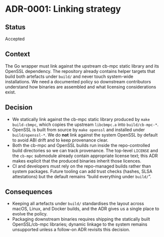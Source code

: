# ADR-0001: Linking strategy

## Status

Accepted

## Context

The Go wrapper must link against the upstream cb-mpc static library and its
OpenSSL dependency. The repository already contains helper targets that build
both artefacts under `build/` and never touch system-wide installations. We
need a documented policy so downstream contributors understand how binaries are
assembled and what licensing considerations exist.

## Decision

- We statically link against the cb-mpc static library produced by
  `make build-cbmpc`, which copies the upstream `libcbmpc.a` into
  `build/cb-mpc-*`.
- OpenSSL is built from source by `make openssl` and installed under
  `build/openssl-*`. We do **not** link against the system OpenSSL by default to
  avoid ABI drift and to keep provenance clear.
- Both the cb-mpc and OpenSSL builds run inside the repo-controlled build
  directories so we can track provenance. The top-level `LICENSE` and the
  `cb-mpc` submodule already contain appropriate license text; this ADR makes
  explicit that the produced binaries inherit those licences.
- CI and developers must rely on the repo-managed builds rather than system
  packages. Future tooling can add trust checks (hashes, SLSA attestations) but
  the default remains “build everything under `build/`”.

## Consequences

- Keeping all artefacts under `build/` standardises the layout across macOS,
  Linux, and Docker builds, and the ADR gives us a single place to evolve the
  policy.
- Packaging downstream binaries requires shipping the statically built
  OpenSSL/cb-mpc libraries; dynamic linkage to the system remains unsupported
  unless a follow-on ADR revisits this decision.
